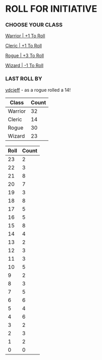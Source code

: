 # ROLL FOR INITIATIVE
### CHOOSE YOUR CLASS

[Warrior | +1 To Roll](https://github.com/benjaminsampica/benjaminsampica/issues/new?title=roll%7Cwarrior&body=Just+click+%27Submit+new+issue%27.)

[Cleric | +1 To Roll](https://github.com/benjaminsampica/benjaminsampica/issues/new?title=roll%7Ccleric&body=Just+click+%27Submit+new+issue%27.)

[Rogue | +3 To Roll](https://github.com/benjaminsampica/benjaminsampica/issues/new?title=roll%7Crogue&body=Just+click+%27Submit+new+issue%27.)

[Wizard | -1 To Roll](https://github.com/benjaminsampica/benjaminsampica/issues/new?title=roll%7Cwizard&body=Just+click+%27Submit+new+issue%27.)
### LAST ROLL BY
[ydcjeff](https://www.github.com/ydcjeff) - as a rogue rolled a 14!

|Class|Count|
|-|-|
|Warrior|32|
|Cleric|14|
|Rogue|30|
|Wizard|23|

|Roll|Count|
|-|-|
|23|2
|22|3
|21|8
|20|7
|19|3
|18|8
|17|5
|16|5
|15|8
|14|4
|13|2
|12|3
|11|3
|10|5
|9|2
|8|3
|7|5
|6|6
|5|4
|4|6
|3|2
|2|3
|1|2
|0|0
